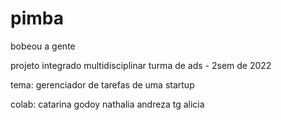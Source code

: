 # pimba
bobeou a gente

projeto integrado multidisciplinar
turma de ads - 2sem de 2022

tema: gerenciador de tarefas de uma startup

colab:
catarina godoy
nathalia
andreza
tg
alicia
